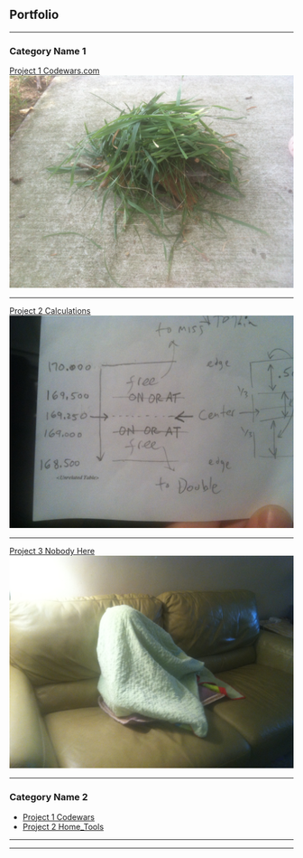 ## Portfolio

---

### Category Name 1 

[Project 1 Codewars.com](/alternate_page)
<img src="images/grass pile.JPG?raw=true"/>

---
[Project 2 Calculations](/pdf/sample_presentation.pdf)
<img src="images/IMG_6140.JPG?raw=true"/>

---
[Project 3 Nobody Here](http://example.com/)
<img src="images/IMG_6139.JPG?raw=true"/>

---

### Category Name 2

- [Project 1 Codewars](http://example.com/)
- [Project 2 Home_Tools](http://example.com/)

---




---


